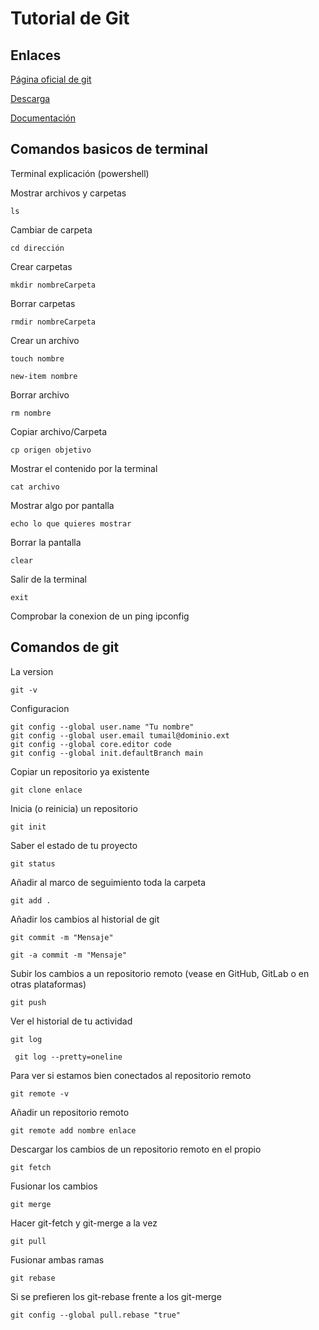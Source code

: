 # Tutorial de Git

## Enlaces
[Página oficial de git](https://git-scm.com/)

[Descarga](https://git-scm.com/downloads)

[Documentación](https://git-scm.com/book/en/v2)

## Comandos basicos de terminal

Terminal explicación (powershell)

Mostrar archivos y carpetas
```
ls
```
Cambiar de carpeta
```
cd dirección
```
Crear carpetas
```
mkdir nombreCarpeta
```
Borrar carpetas
```
rmdir nombreCarpeta
```
Crear un archivo
```
touch nombre
```
```
new-item nombre
```
Borrar archivo 
```
rm nombre
```
Copiar archivo/Carpeta
```
cp origen objetivo
```
Mostrar el contenido por la terminal
```
cat archivo
```
Mostrar algo por pantalla
```
echo lo que quieres mostrar
```
Borrar la pantalla
```
clear
```
Salir de la terminal
```
exit
```
Comprobar la conexion de un
ping ipconfig

## Comandos de git
La version
```
git -v
```

Configuracion
```
git config --global user.name "Tu nombre"
git config --global user.email tumail@dominio.ext
git config --global core.editor code
git config --global init.defaultBranch main
```

Copiar un repositorio ya existente
```
git clone enlace
```

Inicia (o reinicia) un repositorio
```
git init
```

Saber el estado de tu proyecto
```
git status
```

Añadir al marco de seguimiento toda la carpeta
```
git add .
```

Añadir los cambios al historial de git
```
git commit -m "Mensaje"
```
```
git -a commit -m "Mensaje"
```

Subir los cambios a un repositorio remoto (vease en GitHub, GitLab o en otras plataformas)
```
git push
```

Ver el historial de tu actividad
```
git log
```
```
 git log --pretty=oneline
```

Para ver si estamos bien conectados al repositorio remoto
```
git remote -v
```

Añadir un repositorio remoto
```
git remote add nombre enlace
```

Descargar los cambios de un repositorio remoto en el propio
```
git fetch
```

Fusionar los cambios
```
git merge
```

Hacer git-fetch y git-merge a la vez
```
git pull
```

Fusionar ambas ramas
```
git rebase
```

Si se prefieren los git-rebase frente a los git-merge
```
git config --global pull.rebase "true"
```
